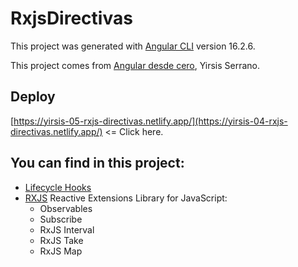 # RxjsDirectivas

This project was generated with [Angular CLI](https://github.com/angular/angular-cli) version 16.2.6.

This project comes from [Angular desde cero](https://www.udemy.com/course/angular-desde-cero), Yirsis Serrano.

## Deploy

[https://yirsis-05-rxjs-directivas.netlify.app/](https://yirsis-04-rxjs-directivas.netlify.app/) <= Click here.

## You can find in this project:

- [Lifecycle Hooks](https://angular.io/guide/lifecycle-hooks)
- [RXJS](https://rxjs.dev/) Reactive Extensions Library for JavaScript:
    - Observables
    - Subscribe
    - RxJS Interval
    - RxJS Take
    - RxJS Map



